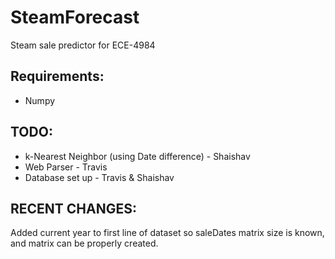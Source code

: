 SteamForecast
=============

Steam sale predictor for ECE-4984

Requirements:
-------------
- Numpy

TODO:
-----
- k-Nearest Neighbor (using Date difference) - Shaishav
- Web Parser - Travis
- Database set up - Travis & Shaishav

RECENT CHANGES:
---------------
Added current year to first line of dataset so saleDates matrix size is known, and matrix can be properly created.
